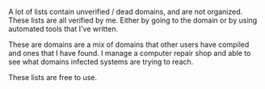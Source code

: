 A lot of lists contain unverified / dead domains, and are not organized. These lists are all verified by me. Either by going to the domain or by using automated tools that I've written.

These are domains are a mix of domains that other users have compiled and ones that I have found. I manage a computer repair shop and able to see what domains infected systems are trying to reach.

These lists are free to use.
